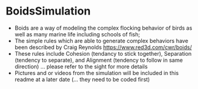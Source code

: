# BoidsSimulation
- Boids are a way of modeling the complex flocking behavior of birds as well as many marine life including schools of fish; 
- The simple rules which are able to generate complex behaviors have been described by Craig Reynolds https://www.red3d.com/cwr/boids/
- These rules include Cohesion (tendancy to stick together), Separation (tendency to separate),  and Alignment (tendency to follow in same direction)   ... please refer to the sight for more details
- Pictures and or videos from the simulation will be included in this readme at a later date (... they need to be coded first)
